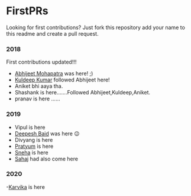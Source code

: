 # FirstPRs

Looking for first contributions? Just fork this repository add your name to this readme and create a pull request.

### 2018
First contributions updated!!!
- [Abhijeet Mohapatra](https://github.com/abhiwin2010) was here! ;)
- [Kuldeep Kumar](https://github.com/k2kuldeep) followed Abhijeet here!
- Aniket bhi aaya tha.
- Shashank is here.......Followed Abhijeet,Kuldeep,Aniket.
- pranav is here ......

### 2019
- Vipul is here
- [Deepesh Baid](https://github.com/deepeshbaid) was here :wink:
- Divyang is here
- [Pratyum](https://github.com/pratyum) is here 
- [Sneha](https://github.com/sneha-bamba) is here
- [Sahaj](https://github.com/sahaj-evens) had also come here
### 2020
-[Karvika](https://github.com/Karvika) is here

